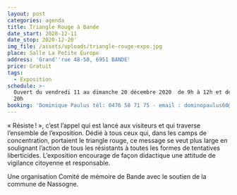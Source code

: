 ```yaml
---
layout: post
categories: agenda
title: Triangle Rouge à Bande
date_start: 2020-12-11
date_stop: 2020-12-20'
img_file: /assets/uploads/triangle-rouge-expo.jpg
place: Salle La Petite Europe
address: 'Grand''rue 48-50, 6951 BANDE'
price: Gratuit
tags:
  - Exposition
schedule: >-
  Ouvert du vendredi 11 au dimanche 20 décembre 2020  de 9h à 12h et de 14h à
  20h
booking: 'Dominique Paulus tél: 0476 58 71 75 - email : dominopaulus60@gmail.com'
---
```

«&nbsp;Résiste !&nbsp;», c’est l’appel qui est lancé aux visiteurs et qui traverse l’ensemble de l’exposition. Dédié à tous ceux qui, dans les camps de concentration, portaient le triangle rouge, ce message se veut plus large en soulignant l’action de tous les résistants à toutes les formes de tentatives liberticides. L’exposition encourage de façon didactique une attitude de vigilance citoyenne et responsable.

Une organisation Comité de mémoire de Bande avec le soutien de la commune de Nassogne.